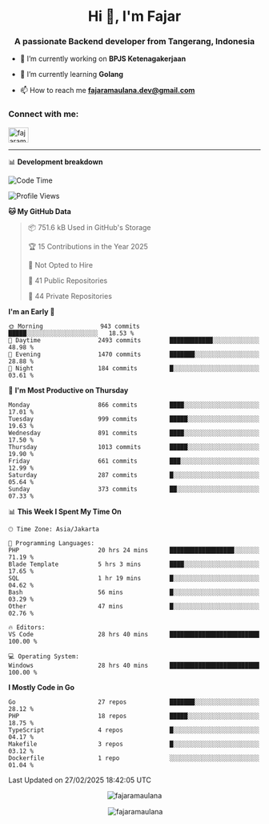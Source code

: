 <h1 align="center">Hi 👋, I'm Fajar</h1>
<h3 align="center">A passionate Backend developer from Tangerang, Indonesia</h3>

<!-- <p align="left"> <img src="https://komarev.com/ghpvc/?username=fajaramaulana&label=Profile%20views&color=0e75b6&style=flat" alt="fajaramaulana" /> </p> -->

- 🔭 I’m currently working on **BPJS Ketenagakerjaan**

- 🌱 I’m currently learning **Golang**

- 📫 How to reach me **fajaramaulana.dev@gmail.com**

<h3 align="left">Connect with me:</h3>
<p align="left">
<a href="https://linkedin.com/in/fajar-agus-maulana-73533a180/" target="blank"><img align="center" src="https://raw.githubusercontent.com/rahuldkjain/github-profile-readme-generator/master/src/images/icons/Social/linked-in-alt.svg" alt="fajaramaulana" height="30" width="40" /></a>
</p>

-------

📊 **Development breakdown**
<!--START_SECTION:waka-->
![Code Time](http://img.shields.io/badge/Code%20Time-2%2C725%20hrs%2030%20mins-blue)

![Profile Views](http://img.shields.io/badge/Profile%20Views-0-blue)

**🐱 My GitHub Data** 

> 📦 751.6 kB Used in GitHub's Storage 
 > 
> 🏆 15 Contributions in the Year 2025
 > 
> 🚫 Not Opted to Hire
 > 
> 📜 41 Public Repositories 
 > 
> 🔑 44 Private Repositories 
 > 
**I'm an Early 🐤** 

```text
🌞 Morning                943 commits         █████░░░░░░░░░░░░░░░░░░░░   18.53 % 
🌆 Daytime                2493 commits        ████████████░░░░░░░░░░░░░   48.98 % 
🌃 Evening                1470 commits        ███████░░░░░░░░░░░░░░░░░░   28.88 % 
🌙 Night                  184 commits         █░░░░░░░░░░░░░░░░░░░░░░░░   03.61 % 
```
📅 **I'm Most Productive on Thursday** 

```text
Monday                   866 commits         ████░░░░░░░░░░░░░░░░░░░░░   17.01 % 
Tuesday                  999 commits         █████░░░░░░░░░░░░░░░░░░░░   19.63 % 
Wednesday                891 commits         ████░░░░░░░░░░░░░░░░░░░░░   17.50 % 
Thursday                 1013 commits        █████░░░░░░░░░░░░░░░░░░░░   19.90 % 
Friday                   661 commits         ███░░░░░░░░░░░░░░░░░░░░░░   12.99 % 
Saturday                 287 commits         █░░░░░░░░░░░░░░░░░░░░░░░░   05.64 % 
Sunday                   373 commits         ██░░░░░░░░░░░░░░░░░░░░░░░   07.33 % 
```


📊 **This Week I Spent My Time On** 

```text
🕑︎ Time Zone: Asia/Jakarta

💬 Programming Languages: 
PHP                      20 hrs 24 mins      ██████████████████░░░░░░░   71.19 % 
Blade Template           5 hrs 3 mins        ████░░░░░░░░░░░░░░░░░░░░░   17.65 % 
SQL                      1 hr 19 mins        █░░░░░░░░░░░░░░░░░░░░░░░░   04.62 % 
Bash                     56 mins             █░░░░░░░░░░░░░░░░░░░░░░░░   03.29 % 
Other                    47 mins             █░░░░░░░░░░░░░░░░░░░░░░░░   02.76 % 

🔥 Editors: 
VS Code                  28 hrs 40 mins      █████████████████████████   100.00 % 

💻 Operating System: 
Windows                  28 hrs 40 mins      █████████████████████████   100.00 % 
```

**I Mostly Code in Go** 

```text
Go                       27 repos            ███████░░░░░░░░░░░░░░░░░░   28.12 % 
PHP                      18 repos            █████░░░░░░░░░░░░░░░░░░░░   18.75 % 
TypeScript               4 repos             █░░░░░░░░░░░░░░░░░░░░░░░░   04.17 % 
Makefile                 3 repos             █░░░░░░░░░░░░░░░░░░░░░░░░   03.12 % 
Dockerfile               1 repo              ░░░░░░░░░░░░░░░░░░░░░░░░░   01.04 % 
```




 Last Updated on 27/02/2025 18:42:05 UTC
<!--END_SECTION:waka-->
<p align="center"><img align="center" src="https://github-readme-stats.vercel.app/api/top-langs?username=fajaramaulana&show_icons=true&locale=en&layout=compact" alt="fajaramaulana" /></p>

<p align="center">&nbsp;<img align="center" src="https://github-readme-stats.vercel.app/api?username=fajaramaulana&show_icons=true&locale=en" alt="fajaramaulana" /></p>
